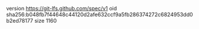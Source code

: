 version https://git-lfs.github.com/spec/v1
oid sha256:b048fb7f44648c44120d2afe632ccf9a5fb286374272c6824953dd0b2ed78177
size 1160
